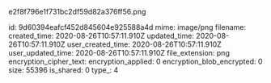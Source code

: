 e2f8f796e1f731bc2df59d82a376ff56.png

id: 9d60394eafcf452d845604e925588a4d
mime: image/png
filename: 
created_time: 2020-08-26T10:57:11.910Z
updated_time: 2020-08-26T10:57:11.910Z
user_created_time: 2020-08-26T10:57:11.910Z
user_updated_time: 2020-08-26T10:57:11.910Z
file_extension: png
encryption_cipher_text: 
encryption_applied: 0
encryption_blob_encrypted: 0
size: 55396
is_shared: 0
type_: 4